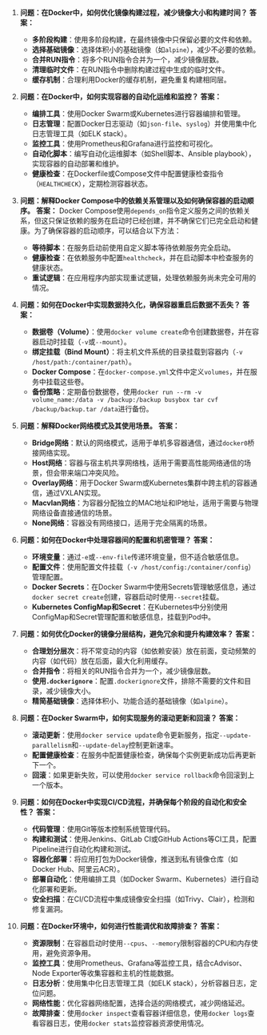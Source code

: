 1. **问题：在Docker中，如何优化镜像构建过程，减少镜像大小和构建时间？**
   **答案：**
   - **多阶段构建**：使用多阶段构建，在最终镜像中只保留必要的文件和依赖。
   - **选择基础镜像**：选择体积小的基础镜像（如`alpine`），减少不必要的依赖。
   - **合并RUN指令**：将多个RUN指令合并为一个，减少镜像层数。
   - **清理临时文件**：在RUN指令中删除构建过程中生成的临时文件。
   - **缓存机制**：合理利用Docker的缓存机制，避免重复构建相同层。

2. **问题：在Docker中，如何实现容器的自动化运维和监控？**
   **答案：**
   - **编排工具**：使用Docker Swarm或Kubernetes进行容器编排和管理。
   - **日志管理**：配置Docker日志驱动（如`json-file`、`syslog`）并使用集中化日志管理工具（如ELK stack）。
   - **监控工具**：使用Prometheus和Grafana进行监控和可视化。
   - **自动化脚本**：编写自动化运维脚本（如Shell脚本、Ansible playbook），实现容器的自动部署和维护。
   - **健康检查**：在Dockerfile或Compose文件中配置健康检查指令（`HEALTHCHECK`），定期检测容器状态。

3. **问题：解释Docker Compose中的依赖关系管理以及如何确保容器的启动顺序。**
   **答案：**
   Docker Compose使用`depends_on`指令定义服务之间的依赖关系，但这只保证依赖的服务在启动时已经创建，并不确保它们已完全启动和健康。为了确保容器的启动顺序，可以结合以下方法：
   - **等待脚本**：在服务启动前使用自定义脚本等待依赖服务完全启动。
   - **健康检查**：在依赖服务中配置`healthcheck`，并在启动脚本中检查服务的健康状态。
   - **重试逻辑**：在应用程序内部实现重试逻辑，处理依赖服务尚未完全可用的情况。

4. **问题：如何在Docker中实现数据持久化，确保容器重启后数据不丢失？**
   **答案：**
   - **数据卷（Volume）**：使用`docker volume create`命令创建数据卷，并在容器启动时挂载（`-v`或`--mount`）。
   - **绑定挂载（Bind Mount）**：将主机文件系统的目录挂载到容器内（`-v /host/path:/container/path`）。
   - **Docker Compose**：在`docker-compose.yml`文件中定义`volumes`，并在服务中挂载这些卷。
   - **备份策略**：定期备份数据卷，使用`docker run --rm -v volume_name:/data -v /backup:/backup busybox tar cvf /backup/backup.tar /data`进行备份。

5. **问题：解释Docker网络模式及其使用场景。**
   **答案：**
   - **Bridge网络**：默认的网络模式，适用于单机多容器通信，通过`docker0`桥接网络实现。
   - **Host网络**：容器与宿主机共享网络栈，适用于需要高性能网络通信的场景，但会带来端口冲突风险。
   - **Overlay网络**：用于Docker Swarm或Kubernetes集群中跨主机的容器通信，通过VXLAN实现。
   - **Macvlan网络**：为容器分配独立的MAC地址和IP地址，适用于需要与物理网络设备直接通信的场景。
   - **None网络**：容器没有网络接口，适用于完全隔离的场景。

6. **问题：如何在Docker中处理容器间的配置和机密管理？**
   **答案：**
   - **环境变量**：通过`-e`或`--env-file`传递环境变量，但不适合敏感信息。
   - **配置文件**：使用配置文件挂载（`-v /host/config:/container/config`）管理配置。
   - **Docker Secrets**：在Docker Swarm中使用Secrets管理敏感信息，通过`docker secret create`创建，容器启动时使用`--secret`挂载。
   - **Kubernetes ConfigMap和Secret**：在Kubernetes中分别使用ConfigMap和Secret管理配置和敏感信息，挂载到Pod中。

7. **问题：如何优化Docker的镜像分层结构，避免冗余和提升构建效率？**
   **答案：**
   - **合理划分层次**：将不常变动的内容（如依赖安装）放在前面，变动频繁的内容（如代码）放在后面，最大化利用缓存。
   - **合并指令**：将相关的RUN指令合并为一个，减少镜像层数。
   - **使用`.dockerignore`**：配置`.dockerignore`文件，排除不需要的文件和目录，减少镜像大小。
   - **精简基础镜像**：选择体积小、功能合适的基础镜像（如`alpine`）。

8. **问题：在Docker Swarm中，如何实现服务的滚动更新和回滚？**
   **答案：**
   - **滚动更新**：使用`docker service update`命令更新服务，指定`--update-parallelism`和`--update-delay`控制更新速率。
   - **配置健康检查**：在服务中配置健康检查，确保每个实例更新成功后再更新下一个。
   - **回滚**：如果更新失败，可以使用`docker service rollback`命令回滚到上一个版本。

9. **问题：如何在Docker中实现CI/CD流程，并确保每个阶段的自动化和安全性？**
   **答案：**
   - **代码管理**：使用Git等版本控制系统管理代码。
   - **构建和测试**：使用Jenkins、GitLab CI或GitHub Actions等CI工具，配置Pipeline进行自动化构建和测试。
   - **容器化部署**：将应用打包为Docker镜像，推送到私有镜像仓库（如Docker Hub、阿里云ACR）。
   - **部署自动化**：使用编排工具（如Docker Swarm、Kubernetes）进行自动化部署和更新。
   - **安全扫描**：在CI/CD流程中集成镜像安全扫描（如Trivy、Clair），检测和修复漏洞。

10. **问题：在Docker环境中，如何进行性能调优和故障排查？**
    **答案：**
    - **资源限制**：在容器启动时使用`--cpus`、`--memory`限制容器的CPU和内存使用，避免资源争用。
    - **监控工具**：使用Prometheus、Grafana等监控工具，结合cAdvisor、Node Exporter等收集容器和主机的性能数据。
    - **日志分析**：使用集中化日志管理工具（如ELK stack），分析容器日志，定位问题。
    - **网络性能**：优化容器网络配置，选择合适的网络模式，减少网络延迟。
    - **故障排查**：使用`docker inspect`查看容器详细信息，使用`docker logs`查看容器日志，使用`docker stats`监控容器资源使用情况。
